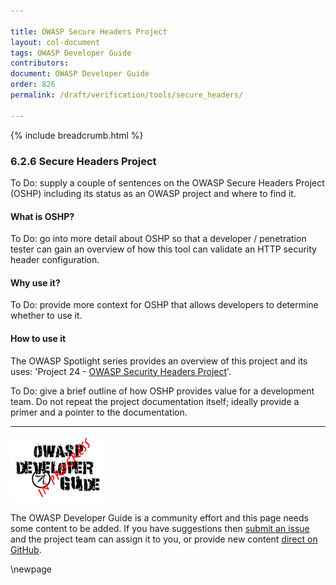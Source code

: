 ```yaml
---

title: OWASP Secure Headers Project
layout: col-document
tags: OWASP Developer Guide
contributors:
document: OWASP Developer Guide
order: 826
permalink: /draft/verification/tools/secure_headers/

---
```


{% include breadcrumb.html %}

### 6.2.6 Secure Headers Project

To Do: supply a couple of sentences on the OWASP Secure Headers Project (OSHP)
including its status as an OWASP project and where to find it.

#### What is OSHP?

To Do: go into more detail about OSHP so that a developer / penetration tester
can gain an overview of how this tool can validate an HTTP security header configuration.

#### Why use it?

To Do: provide more context for OSHP that allows developers to determine whether to use it.

#### How to use it

The OWASP Spotlight series provides an overview of this project and its uses:
'Project 24 - [OWASP Security Headers Project][spotlight24]'.

To Do: give a brief outline of how OSHP provides value for a development team.
Do not repeat the project documentation itself; ideally provide a primer and a pointer to the documentation.

----

![Developer Guide](../../../assets/images/dg_wip.png "OWASP Developer Guide")

The OWASP Developer Guide is a community effort and this page needs some content to be added.
If you have suggestions then [submit an issue][issue080206] and the project team can assign it to you,
or provide new content [direct on GitHub][edit080206].

[edit080206]: https://github.com/OWASP/www-project-developer-guide/blob/main/draft/08-verification/02-tools/06-secure-headers.md
[issue080206]: https://github.com/OWASP/www-project-developer-guide/issues/new?labels=content&template=request.md&title=Update:%2008-verification/02-tools/06-secure-headers
[spotlight24]: https://youtu.be/N4F3VWQYU9E

\newpage
